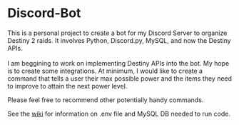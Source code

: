 # Discord-Bot

This is a personal project to create a bot for my Discord Server to organize Destiny 2 raids.  It involves Python, Discord.py, MySQL, and now the Destiny APIs.<br>  
I am beggining to work on implementing Destiny APIs into the bot.  My hope is to create some integrations.  At minimum, I would like to create a command that tells a user their max possible power and the items they need to improve to attain the next power level.
<br>

Please feel free to recommend other potentially handy commands.<br>

See the [wiki](https://github.com/michaelScarfi/Discord-Bot/wiki) for information on .env file and MySQL DB needed to run code.<br/>
